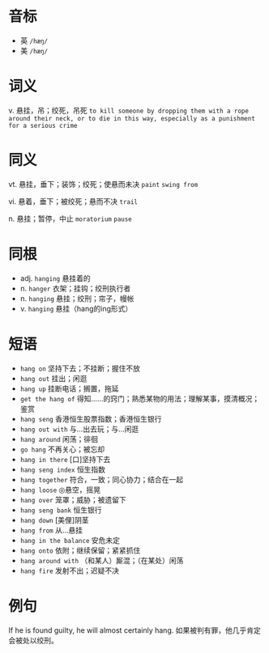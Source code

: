 # 音标

- 英 `/hæŋ/`
- 美 `/hæŋ/`

# 词义

v. 悬挂，吊；绞死，吊死
`to kill someone by dropping them with a rope around their neck, or to die in this way, especially as a punishment for a serious crime`

# 同义

vt. 悬挂，垂下；装饰；绞死；使悬而未决
`paint` `swing from`

vi. 悬着，垂下；被绞死；悬而不决
`trail`

n. 悬挂；暂停，中止
`moratorium` `pause`

# 同根

- adj. `hanging` 悬挂着的
- n. `hanger` 衣架；挂钩；绞刑执行者
- n. `hanging` 悬挂；绞刑；帘子，幔帐
- v. `hanging` 悬挂（hang的ing形式）

# 短语

- `hang on` 坚持下去；不挂断；握住不放
- `hang out` 挂出；闲逛
- `hang up` 挂断电话；搁置，拖延
- `get the hang of` 得知……的窍门；熟悉某物的用法；理解某事，摸清概况；鉴赏
- `hang seng` 香港恒生股票指数；香港恒生银行
- `hang out with` 与…出去玩；与…闲逛
- `hang around` 闲荡；徘徊
- `go hang` 不再关心；被忘却
- `hang in there` [口]坚持下去
- `hang seng index` 恒生指数
- `hang together` 符合，一致；同心协力；结合在一起
- `hang loose` ◎悬空，摇晃
- `hang over` 笼罩；威胁；被遗留下
- `hang seng bank` 恒生银行
- `hang down` [美俚]阴茎
- `hang from` 从…悬挂
- `hang in the balance` 安危未定
- `hang onto` 依附；继续保留；紧紧抓住
- `hang around with` （和某人）厮混；（在某处）闲荡
- `hang fire` 发射不出；迟疑不决

# 例句

If he is found guilty, he will almost certainly hang.
如果被判有罪，他几乎肯定会被处以绞刑。


